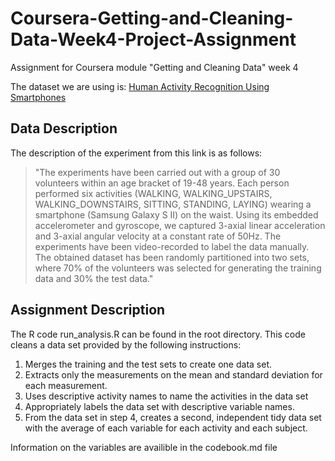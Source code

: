 # Coursera-Getting-and-Cleaning-Data-Week4-Project-Assignment
Assignment for Coursera module "Getting and Cleaning Data" week 4

The dataset we are using is: [Human Activity Recognition Using Smartphones](https://archive.ics.uci.edu/ml/datasets/Human+Activity+Recognition+Using+Smartphones)

## Data Description

The description of the experiment from this link is as follows:

> "The experiments have been carried out with a group of 30 volunteers within an age bracket of 19-48 years. Each person performed six activities (WALKING, WALKING_UPSTAIRS, WALKING_DOWNSTAIRS, SITTING, STANDING, LAYING) wearing a smartphone (Samsung Galaxy S II) on the waist. Using its embedded accelerometer and gyroscope, we captured 3-axial linear acceleration and 3-axial angular velocity at a constant rate of 50Hz. The experiments have been video-recorded to label the data manually. The obtained dataset has been randomly partitioned into two sets, where 70% of the volunteers was selected for generating the training data and 30% the test data."

## Assignment Description

The R code run_analysis.R can be found in the root directory. This code cleans a data set provided by the following instructions:

1. Merges the training and the test sets to create one data set.
1. Extracts only the measurements on the mean and standard deviation for each measurement.
1. Uses descriptive activity names to name the activities in the data set
1. Appropriately labels the data set with descriptive variable names.
1. From the data set in step 4, creates a second, independent tidy data set with the average of each variable for each activity and each subject.

Information on the variables are availible in the codebook.md file 
